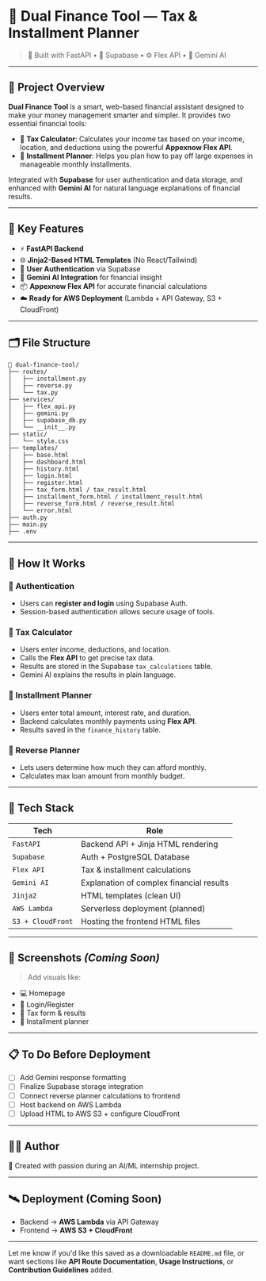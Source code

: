 # 💼 Dual Finance Tool — Tax & Installment Planner

> 🔐 Built with FastAPI • 💾 Supabase • ⚙️ Flex API • 🤖 Gemini AI

---

## 🚀 Project Overview

**Dual Finance Tool** is a smart, web-based financial assistant designed to make your money management smarter and simpler.
It provides two essential financial tools:

* 🧾 **Tax Calculator**: Calculates your income tax based on your income, location, and deductions using the powerful **Appexnow Flex API**.
* 📆 **Installment Planner**: Helps you plan how to pay off large expenses in manageable monthly installments.

Integrated with **Supabase** for user authentication and data storage, and enhanced with **Gemini AI** for natural language explanations of financial results.

---

## 🧠 Key Features

* ⚡ **FastAPI Backend**
* 🌐 **Jinja2-Based HTML Templates** (No React/Tailwind)
* 🔐 **User Authentication** via Supabase
* 🧠 **Gemini AI Integration** for financial insight
* 📦 **Appexnow Flex API** for accurate financial calculations
* ☁️ **Ready for AWS Deployment** (Lambda + API Gateway, S3 + CloudFront)

---

## 🗂️ File Structure

```
📁 dual-finance-tool/
├── routes/
│   ├── installment.py
│   ├── reverse.py
│   └── tax.py
├── services/
│   ├── flex_api.py
│   ├── gemini.py
│   ├── supabase_db.py
│   └── __init__.py
├── static/
│   └── style.css
├── templates/
│   ├── base.html
│   ├── dashboard.html
│   ├── history.html
│   ├── login.html
│   ├── register.html
│   ├── tax_form.html / tax_result.html
│   ├── installment_form.html / installment_result.html
│   ├── reverse_form.html / reverse_result.html
│   └── error.html
├── auth.py
├── main.py
├── .env
```

---

## 🧩 How It Works

### 🔐 Authentication

* Users can **register and login** using Supabase Auth.
* Session-based authentication allows secure usage of tools.

### 🧾 Tax Calculator

* Users enter income, deductions, and location.
* Calls the **Flex API** to get precise tax data.
* Results are stored in the Supabase `tax_calculations` table.
* Gemini AI explains the results in plain language.

### 📆 Installment Planner

* Users enter total amount, interest rate, and duration.
* Backend calculates monthly payments using **Flex API**.
* Results saved in the `finance_history` table.

### 🔄 Reverse Planner

* Lets users determine how much they can afford monthly.
* Calculates max loan amount from monthly budget.

---

## 🧠 Tech Stack

| Tech              | Role                                     |
| ----------------- | ---------------------------------------- |
| `FastAPI`         | Backend API + Jinja HTML rendering       |
| `Supabase`        | Auth + PostgreSQL Database               |
| `Flex API`        | Tax & installment calculations           |
| `Gemini AI`       | Explanation of complex financial results |
| `Jinja2`          | HTML templates (clean UI)                |
| `AWS Lambda`      | Serverless deployment (planned)          |
| `S3 + CloudFront` | Hosting the frontend HTML files          |

---

## 📸 Screenshots *(Coming Soon)*

> Add visuals like:

* 💻 Homepage
* 🔐 Login/Register
* 📄 Tax form & results
* 📅 Installment planner

---

## 📋 To Do Before Deployment

* [ ] Add Gemini response formatting
* [ ] Finalize Supabase storage integration
* [ ] Connect reverse planner calculations to frontend
* [ ] Host backend on AWS Lambda
* [ ] Upload HTML to AWS S3 + configure CloudFront

---

## 🧑‍💻 Author

👋 Created with passion during an AI/ML internship project.

---

## 🛰️ Deployment (Coming Soon)

* Backend → **AWS Lambda** via API Gateway
* Frontend → **AWS S3 + CloudFront**

---

Let me know if you'd like this saved as a downloadable `README.md` file, or want sections like **API Route Documentation**, **Usage Instructions**, or **Contribution Guidelines** added.
